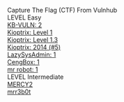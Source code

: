 Capture The Flag (CTF) From Vulnhub<br>
LEVEL Easy<br>
<a href="https://www.vulnhub.com/entry/kb-vuln-2,562/">KB-VULN: 2</a><br>
<a href="https://www.vulnhub.com/entry/kioptrix-level-11-2,23/"> Kioptrix: Level 1</a><br>
<a href="https://www.vulnhub.com/entry/kioptrix-level-13-4,25/"> Kioptrix: Level 1.3</a><br>
<a href="https://www.vulnhub.com/entry/kioptrix-2014-5,62/">Kioptrix: 2014 (#5)</a><br>
<a href="https://www.vulnhub.com/entry/lazysysadmin-1,205/"> LazySysAdmin: 1</a><br>
<a href="https://www.vulnhub.com/entry/cengbox-1,475/"> CengBox: 1</a><br>
<a href="https://www.vulnhub.com/entry/mr-robot-1,151/">mr robot: 1</a><br>
LEVEL Intermediate<br>
<a href="https://www.vulnhub.com/">MERCY2</a><br>
<a href="https://www.vulnhub.com/">mrr3b0t</a><br>
